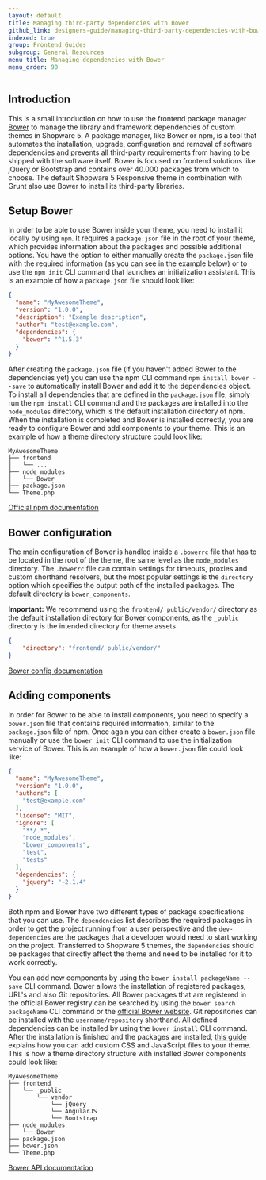 ```yaml
---
layout: default
title: Managing third-party dependencies with Bower
github_link: designers-guide/managing-third-party-dependencies-with-bower/index.md
indexed: true
group: Frontend Guides
subgroup: General Resources
menu_title: Managing dependencies with Bower
menu_order: 90
---
```


## Introduction

This is a small introduction on how to use the frontend package manager [Bower](https://www.bower.io) to manage the library and framework dependencies of custom themes in Shopware 5. A package manager, like Bower or npm, is a tool that automates the installation, upgrade, configuration and removal of software dependencies and prevents all third-party requirements from having to be shipped with the software itself. Bower is focused on frontend solutions like jQuery or Bootstrap and contains over 40.000 packages from which to choose. The default Shopware 5 Responsive theme in combination with Grunt also use Bower to install its third-party libraries.

## Setup Bower

In order to be able to use Bower inside your theme, you need to install it locally by using `npm`. It requires a `package.json` file in the root of your theme, which provides information about the packages and possible additional options. You have the option to either manually create the `package.json` file with the required information (as you can see in the example below) or to use the `npm init` CLI command that launches an initialization assistant. This is an example of how a `package.json` file should look like:

```json
{
  "name": "MyAwesomeTheme",
  "version": "1.0.0",
  "description": "Example description",
  "author": "test@example.com",
  "dependencies": {
    "bower": "^1.5.3"
  }
}
```

After creating the `package.json` file (if you haven't added Bower to the dependencies yet) you can use the npm CLI command `npm install bower --save` to automatically install Bower and add it to the dependencies object. To install all dependencies that are defined in the `package.json` file, simply run the `npm install` CLI command and the packages are installed into the `node_modules` directory, which is the default installation directory of npm. When the installation is completed and Bower is installed correctly, you are ready to configure Bower and add components to your theme.
This is an example of how a theme directory structure could look like:

```
MyAwesomeTheme
├── frontend
│   └── ...
├── node_modules
│   └── Bower
├── package.json
└── Theme.php
```

[Official npm documentation](https://docs.npmjs.com/)

## Bower configuration

The main configuration of Bower is handled inside a `.bowerrc` file that has to be located in the root of the theme, the same level as the `node_modules` directory. The `.bowerrc` file can contain settings for timeouts, proxies and custom shorthand resolvers, but the most popular settings is the `directory` option which specifies the output path of the installed packages. The default directory is `bower_components`.

**Important:** We recommend using the `frontend/_public/vendor/` directory as the default installation directory for Bower components, as the `_public` directory is the intended directory for theme assets.

```json
{
    "directory": "frontend/_public/vendor/"
}
```

[Bower config documentation](http://bower.io/docs/config/)

## Adding components
In order for Bower to be able to install components, you need to specify a `bower.json` file that contains required information, similar to the `package.json` file of npm. Once again you can either create a `bower.json` file manually or use the `bower init` CLI command to use the initialization service of Bower. This is an example of how a `bower.json` file could look like:

```json
{
  "name": "MyAwesomeTheme",
  "version": "1.0.0",
  "authors": [
    "test@example.com"
  ],
  "license": "MIT",
  "ignore": [
    "**/.*",
    "node_modules",
    "bower_components",
    "test",
    "tests"
  ],
  "dependencies": {
    "jquery": "~2.1.4"
  }
}
```

Both npm and Bower have two different types of package specifications that you can use. The `dependencies` list describes the required packages in order to get the project running from a user perspective and the `dev-dependencies` are the packages that a developer would need to start working on the project. Transferred to Shopware 5 themes, the `dependencies` should be packages that directly affect the theme and need to be installed for it to work correctly.

You can add new components by using the `bower install packageName --save` CLI command. Bower allows the installation of registered packages, URL's and also Git repositories. All Bower packages that are registered in the official Bower registry can be searched by using the `bower search packageName` CLI command or the [official Bower website](http://bower.io/search/). Git repositories can be installed with the `username/repository` shorthand. All defined dependencies can be installed by using the `bower install` CLI command. After the installation is finished and the packages are installed, [this guide](/designers-guide/css-and-js-files-usage/) explains how you can add custom CSS and JavaScript files to your theme. This is how a theme directory structure with installed Bower components could look like:
```
MyAwesomeTheme
├── frontend
│   └── _public
│       └── vendor
│           └── jQuery
│           └── AngularJS
│           └── Bootstrap
├── node_modules
│   └── Bower
├── package.json
├── bower.json
└── Theme.php
```

[Bower API documentation](http://bower.io/docs/api/)
